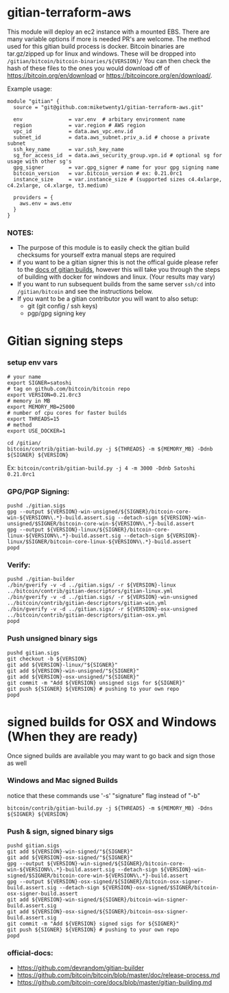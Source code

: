 # gitian-terraform-aws

This module will deploy an ec2 instance with a mounted EBS. There are many variable options if more is needed PR's are welcome.
The method used for this gitian build process is docker. Bitcoin binaries are tar.gz/zipped up for linux and windows. These will be dropped into `/gitian/bitcoin/bitcoin-binaries/${VERSION}/`
You can then check the hash of these files to the ones you would download off of https://bitcoin.org/en/download or https://bitcoincore.org/en/download/.

Example usage:
```
module "gitian" {
  source = "git@github.com:miketwenty1/gitian-terraform-aws.git"

  env               = var.env  # arbitary environment name
  region            = var.region # AWS region
  vpc_id            = data.aws_vpc.env.id 
  subnet_id         = data.aws_subnet.priv_a.id # choose a private subnet
  ssh_key_name      = var.ssh_key_name
  sg_for_access_id  = data.aws_security_group.vpn.id # optional sg for usage with other sg's
  gpg_signer        = var.gpg_signer # name for your gpg signing name
  bitcoin_version   = var.bitcoin_version # ex: 0.21.0rc1
  instance_size     = var.instance_size # (supported sizes c4.4xlarge, c4.2xlarge, c4.xlarge, t3.medium)

  providers = {
    aws.env = aws.env
  }
}
```

### NOTES:
- The purpose of this module is to easily check the gitian build checksums for yourself extra manual steps are required
- if you want to be a gitian signer this is not the offical guide please refer to the [docs of gitian builds](#official-docs), however this will take you through the steps of building with docker for windows and linux. (Your results may vary)
- If you want to run subsequent builds from the same server `ssh/cd` into `/gitian/bitcoin` and see the instructions below.
- If you want to be a gitian contributor you will want to also setup:
  - git (git config / ssh keys)
  - pgp/gpg signing key
  
# Gitian signing steps
### setup env vars
```
# your name
export SIGNER=satoshi 
# tag on github.com/bitcoin/bitcoin repo
export VERSION=0.21.0rc3 
# memory in MB
export MEMORY_MB=25000 
# number of cpu cores for faster builds
export THREADS=15 
# method
export USE_DOCKER=1

cd /gitian/
bitcoin/contrib/gitian-build.py -j ${THREADS} -m ${MEMORY_MB} -Ddnb ${SIGNER} ${VERSION}
```
Ex: `bitcoin/contrib/gitian-build.py -j 4 -m 3000 -Ddnb Satoshi 0.21.0rc1`

### GPG/PGP Signing:
```
pushd ./gitian.sigs
gpg --output ${VERSION}-win-unsigned/${SIGNER}/bitcoin-core-win-${VERSION%\.*}-build.assert.sig --detach-sign ${VERSION}-win-unsigned/$SIGNER/bitcoin-core-win-${VERSION%\.*}-build.assert
gpg --output ${VERSION}-linux/${SIGNER}/bitcoin-core-linux-${VERSION%\.*}-build.assert.sig --detach-sign ${VERSION}-linux/$SIGNER/bitcoin-core-linux-${VERSION%\.*}-build.assert
popd
```

### Verify:
```
pushd ./gitian-builder
./bin/gverify -v -d ../gitian.sigs/ -r ${VERSION}-linux ../bitcoin/contrib/gitian-descriptors/gitian-linux.yml
./bin/gverify -v -d ../gitian.sigs/ -r ${VERSION}-win-unsigned ../bitcoin/contrib/gitian-descriptors/gitian-win.yml
./bin/gverify -v -d ../gitian.sigs/ -r ${VERSION}-osx-unsigned ../bitcoin/contrib/gitian-descriptors/gitian-osx.yml
popd
```
### Push unsigned binary sigs
```
pushd gitian.sigs
git checkout -b ${VERSION}
git add ${VERSION}-linux/"${SIGNER}"
git add ${VERSION}-win-unsigned/"${SIGNER}"
git add ${VERSION}-osx-unsigned/"${SIGNER}"
git commit -m "Add ${VERSION} unsigned sigs for ${SIGNER}"
git push ${SIGNER} ${VERSION} # pushing to your own repo
popd
```
# signed builds for OSX and Windows (When they are ready)
Once signed builds are available you may want to go back and sign those as well

### Windows and Mac signed Builds
notice that these commands use '-s' "signature" flag instead of "-b"
```
bitcoin/contrib/gitian-build.py -j ${THREADS} -m ${MEMORY_MB} -Ddns ${SIGNER} ${VERSION}
```
### Push & sign, signed binary sigs
```
pushd gitian.sigs
git add ${VERSION}-win-signed/"${SIGNER}"
git add ${VERSION}-osx-signed/"${SIGNER}"
gpg --output ${VERSION}-win-signed/${SIGNER}/bitcoin-core-win-${VERSION%\.*}-build.assert.sig --detach-sign ${VERSION}-win-signed/$SIGNER/bitcoin-core-win-${VERSION%\.*}-build.assert
gpg --output ${VERSION}-osx-signed/${SIGNER}/bitcoin-osx-signer-build.assert.sig --detach-sign ${VERSION}-osx-signed/$SIGNER/bitcoin-osx-signer-build.assert
git add ${VERSION}-win-signed/${SIGNER}/bitcoin-win-signer-build.assert.sig
git add ${VERSION}-osx-signed/${SIGNER}/bitcoin-osx-signer-build.assert.sig
git commit -m "Add ${VERSION} signed sigs for ${SIGNER}"
git push ${SIGNER} ${VERSION} # pushing to your own repo
popd
```


### official-docs:
- https://github.com/devrandom/gitian-builder
- https://github.com/bitcoin/bitcoin/blob/master/doc/release-process.md
- https://github.com/bitcoin-core/docs/blob/master/gitian-building.md

